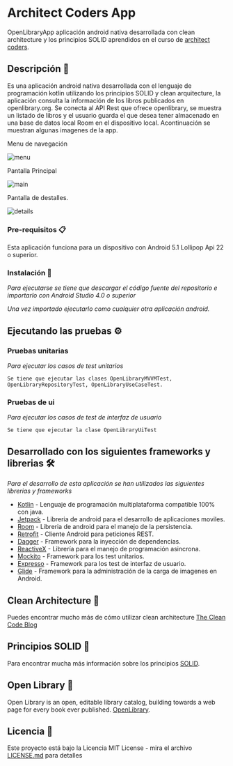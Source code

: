 # Architect Coders App

OpenLibraryApp aplicación android nativa desarrollada con clean architecture y los principios SOLID aprendidos en el curso de [architect coders](https://architectcoders.com/training-ac-apuntate/?utm_campaign=AC-PRE-PRE&utm_source=Home&utm_medium=organic&utm_term=OPT-Global&utm_content=Generalista).


## Descripción 🚀

Es una aplicación android nativa desarrollada con el lenguaje de programación kotlin utilizando los principios SOLID y clean arquitecture, la aplicación consulta la información de los libros publicados en openlibrary.org. Se conecta al API Rest que ofrece openlibrary, se muestra un listado de libros y el usuario guarda el que desea tener almacenado en una base de datos local Room en el dispositivo local. Acontinuación se muestran algunas imagenes de la app.

Menu de navegación

![menu](https://github.com/woowrale/architect-coders-project/blob/master/images/menu.png?raw=true)

Pantalla Principal

![main](https://github.com/woowrale/architect-coders-project/blob/master/images/main_view.png?raw=true)

Pantalla de destalles.

![details](https://github.com/woowrale/architect-coders-project/blob/master/images/detail_view.png?raw=true)

### Pre-requisitos 📋

Esta aplicación funciona para un dispositivo con Android 5.1 Lollipop Api 22 o superior.

### Instalación 🔧

_Para ejecutarse se tiene que descargar el código fuente del repositorio e importarlo con Android Studio 4.0 o superior_

_Una vez importado ejecutarlo como cualquier otra aplicación android._

## Ejecutando las pruebas ⚙️

### Pruebas unitarias
_Para ejecutar los casos de test unitarios_

```
Se tiene que ejecutar las clases OpenLibraryMVVMTest, OpenLibraryRepositoryTest, OpenLibraryUseCaseTest.
```
### Pruebas de ui

_Para ejecutar los casos de test de interfaz de usuario_

```
Se tiene que ejecutar la clase OpenLibraryUiTest
```

## Desarrollado con los siguientes frameworks y librerias 🛠️

_Para el desarrollo de esta aplicación se han utilizados las siguientes librerias y frameworks_

* [Kotlin](https://kotlinlang.org/) - Lenguaje de programación multiplataforma compatible 100% con java.
* [Jetpack](https://developer.android.com/jetpack/?gclid=Cj0KCQjw2or8BRCNARIsAC_ppyZpVHLOGFt37f_cq24xTnROdOtzb8Nj8EO0KgyYoYYfmv6hDVUNfXgaAqPLEALw_wcB&gclsrc=aw.ds) - Libreria de android para el desarrollo de aplicaciones moviles.
* [Room](https://developer.android.com/topic/libraries/architecture/room?gclid=Cj0KCQjw2or8BRCNARIsAC_ppya2j7v8xNfdvbY-mR2Sj8I8FyWxdj-qdhLSSJdltjXhqirDYj4kEaAaAgy4EALw_wcB&gclsrc=aw.ds) - Libreria de android para el manejo de la persistencia.
* [Retrofit](https://square.github.io/retrofit/) - Cliente Android para peticiones REST.
* [Dagger](https://dagger.dev/) - Framework para la inyección de dependencias.
* [ReactiveX](https://dagger.dev/) - Librería para el manejo de programación asincrona.
* [Mockito](https://site.mockito.org/) - Framework para los test unitarios.
* [Expresso](https://developer.android.com/training/testing/espresso) - Framework para los test de interfaz de usuario.
* [Glide](https://github.com/bumptech/glide) - Framework para la administración de la carga de imagenes en Android.

## Clean Architecture 📖

Puedes encontrar mucho más de cómo utilizar clean architecture [The Clean Code Blog](https://blog.cleancoder.com/uncle-bob/2012/08/13/the-clean-architecture.html)

## Principios SOLID 📌

Para encontrar mucha más información sobre los principios [SOLID](https://es.wikipedia.org/wiki/SOLID).

## Open Library 📖

Open Library is an open, editable library catalog, building towards a web page for every book ever published. [OpenLibrary](https://openlibrary.org/).

## Licencia 📄

Este proyecto está bajo la Licencia MIT License - mira el archivo [LICENSE.md](LICENSE) para detalles

